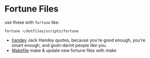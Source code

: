 # Fortune Files

use these with `fortune` like:

    fortune ~/dotfiles/scripts/fortune


* [handey](handey)
  Jack Handey quotes, because you're good enough, you're smart enough, and
  gosh-darnit people like you.
* [Makefile](Makefile)
  make & update new fortune files with make


